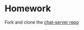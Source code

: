 # Homework

Fork and clone the [chat-server repo](https://github.com/CodeYourFuture/node-challenge-chat-server)
